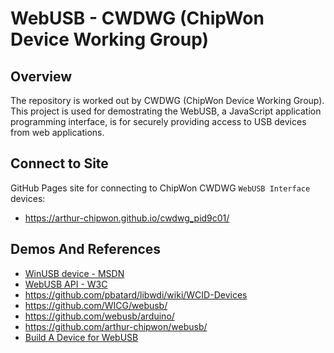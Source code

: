 # WebUSB - CWDWG (ChipWon Device Working Group)

## Overview
The repository is worked out by CWDWG (ChipWon Device Working Group). This project is used for demostrating the WebUSB, a JavaScript application programming interface, is for securely providing access to USB devices from web applications.

## Connect to Site
GitHub Pages site for connecting to ChipWon CWDWG `WebUSB Interface` devices:
- https://arthur-chipwon.github.io/cwdwg_pid9c01/

## Demos And References
- [WinUSB device - MSDN](https://learn.microsoft.com/en-us/windows-hardware/drivers/usbcon/automatic-installation-of-winusb/)
- [WebUSB API - W3C](https://wicg.github.io/webusb/)
- https://github.com/pbatard/libwdi/wiki/WCID-Devices
- https://github.com/WICG/webusb/
- https://github.com/webusb/arduino/
- https://github.com/arthur-chipwon/webusb/
- [Build A Device for WebUSB](https://developer.chrome.com/docs/capabilities/build-for-webusb/)

